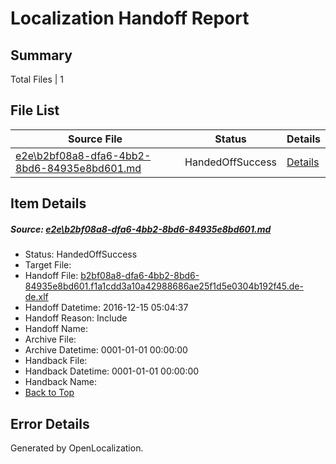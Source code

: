 # <a name='report-top'></a> Localization Handoff Report

## Summary
 Total Files | 1

## File List
 Source File | Status | Details 
 ----------- | ------ | ------- 
 [e2e\b2bf08a8-dfa6-4bb2-8bd6-84935e8bd601.md](https://github.com/OpenLocalizationTestOrg/ol-test0/blob/ace591ad444f9bd50992eb42c92c66a3cd65aee0/e2e/b2bf08a8-dfa6-4bb2-8bd6-84935e8bd601.md) | HandedOffSuccess | [Details](#58f0f2432a991fa484362531f8edfdfa93dfedbd1)

## Item Details
##### <a name='58f0f2432a991fa484362531f8edfdfa93dfedbd1'></a> Source: [e2e\b2bf08a8-dfa6-4bb2-8bd6-84935e8bd601.md](https://github.com/OpenLocalizationTestOrg/ol-test0/blob/ace591ad444f9bd50992eb42c92c66a3cd65aee0/e2e/b2bf08a8-dfa6-4bb2-8bd6-84935e8bd601.md)
* Status: HandedOffSuccess
* Target File: 
* Handoff File: [b2bf08a8-dfa6-4bb2-8bd6-84935e8bd601.f1a1cdd3a10a42988686ae25f1d5e0304b192f45.de-de.xlf](https://github.com/OpenLocalizationTestOrg/ol-test0-handoff/blob/2cf3b3544ac5c574ea353dfbd9a5da450e7a3498/ol-handoff/OpenLocalizationTestOrg/ol-test0-dede/xinjiang/ht/b2bf08a8-dfa6-4bb2-8bd6-84935e8bd601.f1a1cdd3a10a42988686ae25f1d5e0304b192f45.de-de.xlf)
* Handoff Datetime: 2016-12-15 05:04:37
* Handoff Reason: Include
* Handoff Name: 
* Archive File: 
* Archive Datetime: 0001-01-01 00:00:00
* Handback File: 
* Handback Datetime: 0001-01-01 00:00:00
* Handback Name: 
* [Back to Top](#report-top)


## Error Details

Generated by OpenLocalization.
